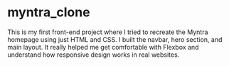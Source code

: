# myntra_clone
This is my first front-end project where I tried to recreate the Myntra homepage using just HTML and CSS. I built the navbar, hero section, and main layout. It really helped me get comfortable with Flexbox and understand how responsive design works in real websites.
